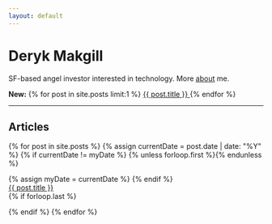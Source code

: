 ```yaml
---
layout: default
---
```


# Deryk Makgill

SF-based angel investor interested in technology. More [about](/about) me.

<p><strong>New:</strong> {% for post in site.posts limit:1 %}
  <a href="{{ post.url }}">
            {{ post.title }}
          </a>
{% endfor %}</p>

---
 

<section class="archive-post-list">
  <h2>Articles</h2>
   {% for post in site.posts %}
       {% assign currentDate = post.date | date: "%Y" %}
       {% if currentDate != myDate %}
           {% unless forloop.first %}</ul>{% endunless %}
           <ul style="list-style: none; padding-left: 0px;">
           {% assign myDate = currentDate %}
       {% endif %}
       <li><a href="{{ post.url }}">{{ post.title }}</a></li>
       {% if forloop.last %}</ul>{% endif %}
   {% endfor %}

</section>
